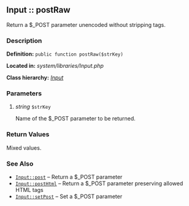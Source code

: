 
Input :: postRaw
-------------------------------------------

Return a $_POST parameter unencoded without stripping tags.


### Description ###

**Definition:** `public function postRaw($strKey)`

**Located in:** *system/libraries/Input.php*

**Class hierarchy:** *[Input](../Input.md)*


### Parameters ###

1. *string* `$strKey`

	Name of the $_POST parameter to be returned.


### Return Values ###

Mixed values.


### See Also ###

- [`Input::post`](post.md) – Return a $_POST parameter
- [`Input::postHtml`](postHtml.md) – Return a $_POST parameter preserving allowed HTML tags
- [`Input::setPost`](setPost.md) – Set a $_POST parameter



